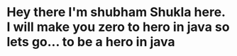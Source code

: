 # Hey there I'm shubham Shukla here. I will make you zero to hero in java so lets go... to be a hero in java
